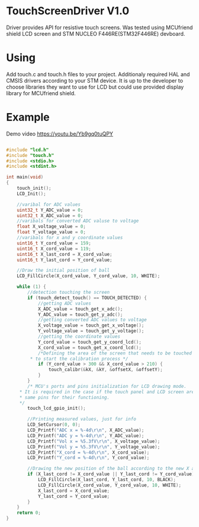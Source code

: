 # TouchScreenDriver V1.0

Driver provides API for resistive touch screens. Was tested using MCUfriend shield LCD screen
and STM NUCLEO F446RE(STM32F446RE) devboard. 

# Using

Add touch.c and touch.h files to your project. 
Additionaly required HAL and CMSIS drivers according to your STM device. 
It is up to the developer to choose libraries they want to use for LCD but 
could use provided display library for MCUfriend shield. 

# Example

Demo video https://youtu.be/Yb9gq0tuQPY 
```cpp

#include "lcd.h"
#include "touch.h"
#include <stdio.h>
#include <stdint.h>

int main(void)
{
    touch_init();
    LCD_Init();

    //varibal for ADC values
    uint32_t Y_ADC_value = 0;
    uint32_t X_ADC_value = 0;
    //varibals for converted ADC valuse to voltage
    float X_voltage_value = 0;
    float Y_voltage_value = 0;
    //varibals for x and y coordinate values
    uint16_t Y_cord_value = 159;
    uint16_t X_cord_value = 119;
    uint16_t X_last_cord = X_cord_value;
    uint16_t Y_last_cord = Y_cord_value;

    //Draw the initial position of ball
    LCD_FillCircle(X_cord_value, Y_cord_value, 10, WHITE);

    while (1) {
        //detection touching the screen
        if (touch_detect_touch() == TOUCH_DETECTED) {
            //getting ADC values
            X_ADC_value = touch_get_x_adc();
            Y_ADC_value = touch_get_y_adc();
            //getting converted ADC values to voltage
            X_voltage_value = touch_get_x_voltage();
            Y_voltage_value = touch_get_y_voltage();
            //getting the coordinate values
            Y_cord_value = touch_get_y_coord_lcd();
            X_cord_value = touch_get_x_coord_lcd();
            /*Defining the area of the screen that needs to be touched
	     * to start the calibration process */
            if (Y_cord_value > 300 && X_cord_value > 210) {
                touch_calibr(&kX, &kY, &offsetX, &offsetY);
            }
        }
        /* MCU's ports and pins initialization for LCD drawing mode.
	 * It is required in the case if the touch panel and LCD screen are using the
	 * same pins for their functioning.
	 */
        touch_lcd_gpio_init();

        //Printing measured values, just for info
        LCD_SetCursor(0, 0);
        LCD_Printf("ADC x = %-4d\r\n", X_ADC_value);
        LCD_Printf("ADC y = %-4d\r\n", Y_ADC_value);
        LCD_Printf("Vol x = %5.3fV\r\n", X_voltage_value);
        LCD_Printf("Vol y = %5.3fV\r\n", Y_voltage_value);
        LCD_Printf("X_cord = %-4d\r\n", X_cord_value);
        LCD_Printf("Y_cord = %-4d\r\n", Y_cord_value);

        //Drawing the new position of the ball according to the new X and Y coordinate
        if (X_last_cord != X_cord_value || Y_last_cord != Y_cord_value) {
            LCD_FillCircle(X_last_cord, Y_last_cord, 10, BLACK);
            LCD_FillCircle(X_cord_value, Y_cord_value, 10, WHITE);
            X_last_cord = X_cord_value;
            Y_last_cord = Y_cord_value;
        }
    }
    return 0;
}

```

